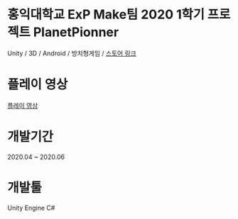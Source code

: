 # 홍익대학교 ExP Make팀 2020 1학기 프로젝트 PlanetPionner
Unity / 3D / Android / 방치형게임 / [스토어 링크](https://play.google.com/store/apps/details?id=com.ExP.PlanetPioneer)

# 플레이 영상
[플레이 영상](https://youtu.be/aAX7d6IpPJE)

# 개발기간
2020.04 ~ 2020.06

# 개발툴
Unity Engine
C#
